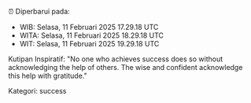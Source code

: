 ⏰ Diperbarui pada:
- WIB: Selasa, 11 Februari 2025 17.29.18 UTC
- WITA: Selasa, 11 Februari 2025 18.29.18 UTC
- WIT: Selasa, 11 Februari 2025 19.29.18 UTC

Kutipan Inspiratif:
"No one who achieves success does so without acknowledging the help of others. The wise and confident acknowledge this help with gratitude."


Kategori: success

